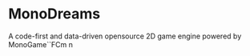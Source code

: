 MonoDreams
==========

A code-first and data-driven opensource 2D game engine powered by MonoGame``FCm          n